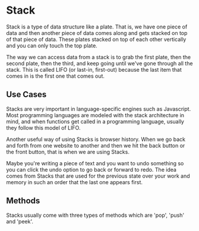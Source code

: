 # Stack

Stack is a type of data structure like a plate. That is, we have one piece of data and then another piece of data comes along and gets stacked on top of that piece of data.
These plates stacked on top of each other vertically and you can only touch the top plate. 

The way we can access data from a stack is to grab the first plate, then the second plate, then the third, and keep going until we've gone through all the stack. This is called LIFO (or last-in, first-out) because the last item that comes in is the first one that comes out.

## Use Cases

Stacks are very important in language-specific engines such as Javascript. Most programming languages are modeled with the stack architecture in mind, and when functions get called in a programming language, usually they follow this model of LIFO.

Another useful way of using Stacks is browser history. When we go back and forth from one website to another and then we hit the back button or the front button, that is when we are using Stacks.

Maybe you're writing a piece of text and you want to undo something so you can click the undo option to go back or forward to redo. The idea comes from Stacks that are used for the previous state over your work and memory in such an order that the last one appears first.

## Methods

Stacks usually come with three types of methods which are 'pop', 'push' and 'peek'.
